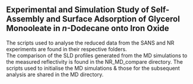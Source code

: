 ## Experimental and Simulation Study of Self-Assembly and Surface Adsorption of Glycerol Monooleate in *n*-Dodecane onto Iron Oxide

The scripts used to analyse the reduced data from the SANS and NR experiments are found in their respective folders. <br>
The comparison of the SLD profiles generated from the MD simulations to the measured reflectivity is found in the NR_MD_compare directory.
The scripts used to initialise the MD simulations & those for the subsequent analysis are shared in the MD directory.
